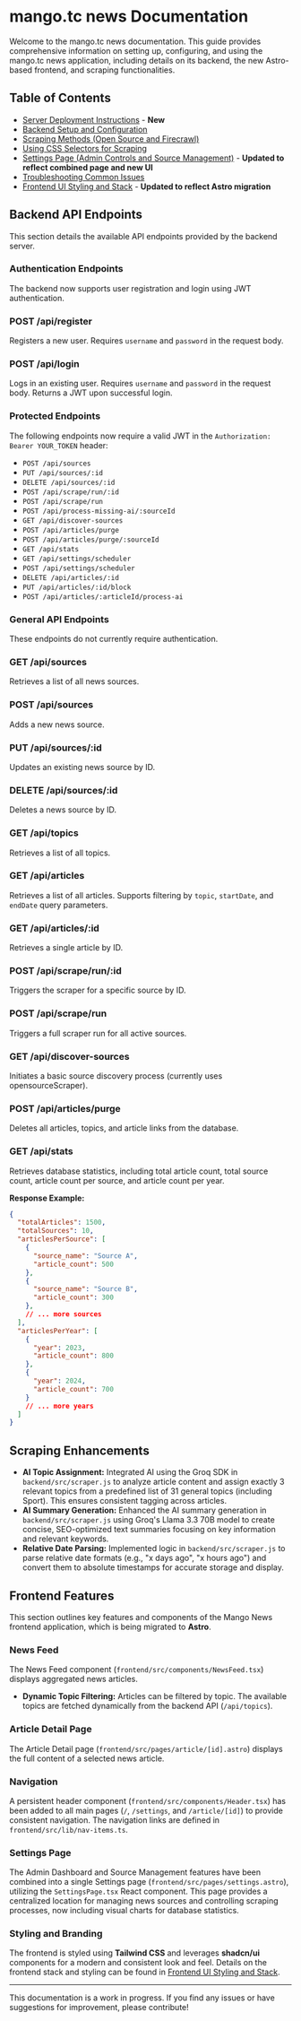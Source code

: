 # mango.tc news Documentation

Welcome to the mango.tc news documentation. This guide provides comprehensive information on setting up, configuring, and using the mango.tc news application, including details on its backend, the new Astro-based frontend, and scraping functionalities.

## Table of Contents

- [Server Deployment Instructions](../deployment.md) - **New**
- [Backend Setup and Configuration](backend-setup.md)
- [Scraping Methods (Open Source and Firecrawl)](scraping-methods.md)
- [Using CSS Selectors for Scraping](css-selectors.md)
- [Settings Page (Admin Controls and Source Management)](admin-ui.md) - **Updated to reflect combined page and new UI**
- [Troubleshooting Common Issues](troubleshooting.md)
- [Frontend UI Styling and Stack](frontend-ui.md) - **Updated to reflect Astro migration**

## Backend API Endpoints

This section details the available API endpoints provided by the backend server.

### Authentication Endpoints

The backend now supports user registration and login using JWT authentication.

### POST /api/register

Registers a new user. Requires `username` and `password` in the request body.

### POST /api/login

Logs in an existing user. Requires `username` and `password` in the request body. Returns a JWT upon successful login.

### Protected Endpoints

The following endpoints now require a valid JWT in the `Authorization: Bearer YOUR_TOKEN` header:

*   `POST /api/sources`
*   `PUT /api/sources/:id`
*   `DELETE /api/sources/:id`
*   `POST /api/scrape/run/:id`
*   `POST /api/scrape/run`
*   `POST /api/process-missing-ai/:sourceId`
*   `GET /api/discover-sources`
*   `POST /api/articles/purge`
*   `POST /api/articles/purge/:sourceId`
*   `GET /api/stats`
*   `GET /api/settings/scheduler`
*   `POST /api/settings/scheduler`
*   `DELETE /api/articles/:id`
*   `PUT /api/articles/:id/block`
*   `POST /api/articles/:articleId/process-ai`

### General API Endpoints

These endpoints do not currently require authentication.

### GET /api/sources

Retrieves a list of all news sources.

### POST /api/sources

Adds a new news source.

### PUT /api/sources/:id

Updates an existing news source by ID.

### DELETE /api/sources/:id

Deletes a news source by ID.

### GET /api/topics

Retrieves a list of all topics.

### GET /api/articles

Retrieves a list of all articles. Supports filtering by `topic`, `startDate`, and `endDate` query parameters.

### GET /api/articles/:id

Retrieves a single article by ID.

### POST /api/scrape/run/:id

Triggers the scraper for a specific source by ID.

### POST /api/scrape/run

Triggers a full scraper run for all active sources.

### GET /api/discover-sources

Initiates a basic source discovery process (currently uses opensourceScraper).

### POST /api/articles/purge

Deletes all articles, topics, and article links from the database.

### GET /api/stats

Retrieves database statistics, including total article count, total source count, article count per source, and article count per year.

**Response Example:**

```json
{
  "totalArticles": 1500,
  "totalSources": 10,
  "articlesPerSource": [
    {
      "source_name": "Source A",
      "article_count": 500
    },
    {
      "source_name": "Source B",
      "article_count": 300
    },
    // ... more sources
  ],
  "articlesPerYear": [
    {
      "year": 2023,
      "article_count": 800
    },
    {
      "year": 2024,
      "article_count": 700
    }
    // ... more years
  ]
}
```

## Scraping Enhancements

- **AI Topic Assignment:** Integrated AI using the Groq SDK in `backend/src/scraper.js` to analyze article content and assign exactly 3 relevant topics from a predefined list of 31 general topics (including Sport). This ensures consistent tagging across articles.
- **AI Summary Generation:** Enhanced the AI summary generation in `backend/src/scraper.js` using Groq's Llama 3.3 70B model to create concise, SEO-optimized text summaries focusing on key information and relevant keywords.
- **Relative Date Parsing:** Implemented logic in `backend/src/scraper.js` to parse relative date formats (e.g., "x days ago", "x hours ago") and convert them to absolute timestamps for accurate storage and display.

## Frontend Features

This section outlines key features and components of the Mango News frontend application, which is being migrated to **Astro**.

### News Feed

The News Feed component (`frontend/src/components/NewsFeed.tsx`) displays aggregated news articles.

- **Dynamic Topic Filtering:** Articles can be filtered by topic. The available topics are fetched dynamically from the backend API (`/api/topics`).

### Article Detail Page

The Article Detail page (`frontend/src/pages/article/[id].astro`) displays the full content of a selected news article.

### Navigation

A persistent header component (`frontend/src/components/Header.tsx`) has been added to all main pages (`/`, `/settings`, and `/article/[id]`) to provide consistent navigation. The navigation links are defined in `frontend/src/lib/nav-items.ts`.

### Settings Page

The Admin Dashboard and Source Management features have been combined into a single Settings page (`frontend/src/pages/settings.astro`), utilizing the `SettingsPage.tsx` React component. This page provides a centralized location for managing news sources and controlling scraping processes, now including visual charts for database statistics.

### Styling and Branding

The frontend is styled using **Tailwind CSS** and leverages **shadcn/ui** components for a modern and consistent look and feel. Details on the frontend stack and styling can be found in [Frontend UI Styling and Stack](frontend-ui.md).

---

This documentation is a work in progress. If you find any issues or have suggestions for improvement, please contribute!
